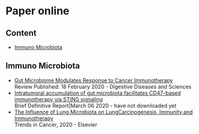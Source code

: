 # Paper online

## Content
- [Immuno Microbiota](#immuno-microbiota)

## Immuno Microbiota
- [Gut Microbiome Modulates Response to Cancer Immunotherapy](https://link.springer.com/article/10.1007/s10620-020-06111-x) <br>
Review Published: 18 February 2020 - Digestive Diseases and Sciences
- [Intratumoral accumulation of gut microbiota facilitates CD47-based immunotherapy via STING signaling](https://rupress.org/jem/article-abstract/217/5/e20192282/133861/Intratumoral-accumulation-of-gut-microbiota?redirectedFrom=fulltext)<br>
Brief Definitive Report|March 06 2020 - have not downloaded yet
- [The  Influence  of  Lung  Microbiota  on  LungCarcinogenesis,  Immunity,and  Immunotherapy](https://www.sciencedirect.com/science/article/pii/S2405803319302651)<br>
Trends in Cancer, 2020 - Elsevier
